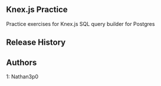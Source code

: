 ## Knex.js Practice
Practice exercises for Knex.js SQL query builder for Postgres

## Release History


## Authors
1: Nathan3p0 
    